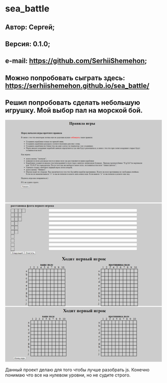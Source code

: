 # sea_battle
**Автор:** Сергей;
---
**Версия:** 0.1.0;
---
**e-mail:** https://github.com/SerhiiShemehon;
---
**Можно попробовать сыграть здесь:** https://serhiishemehon.github.io/sea_battle/
---
Решил попробовать сделать небольшую игрушку. Мой выбор пал на морской бой. 
---
![Image alt](https://github.com/SerhiiShemehon/sea_battle/raw/master/img/1.png)
![Image alt](https://github.com/SerhiiShemehon/sea_battle/raw/master/img/2.png)
![Image alt](https://github.com/SerhiiShemehon/sea_battle/raw/master/img/3.png)

Данный проект делаю для того чтобы лучше разобрать js. Конечно понимаю что все на нулевом уровни, но не судите строго. 
